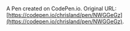 # 

A Pen created on CodePen.io. Original URL: [https://codepen.io/chrisland/pen/NWGGeGz](https://codepen.io/chrisland/pen/NWGGeGz).

